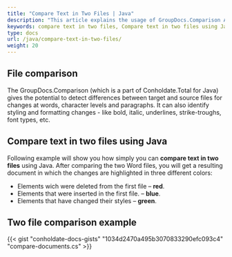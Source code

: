 ```yaml
---
title: "Compare Text in Two Files | Java"
description: "This article explains the usage of GroupDocs.Comparison API (which is a part of Conholdate.Total for Java) to compare text in two files."
keywords: compare text in two files, Compare text in two files using Java
type: docs
url: /java/compare-text-in-two-files/
weight: 20
---
```

## File comparison

The GroupDocs.Comparison (which is a part of Conholdate.Total for Java) gives the potential to detect differences between target and source files for changes at words, character levels and paragraphs. It can also identify styling and formatting changes - like bold, italic, underlines, strike-troughs, font types, etc.

## Compare text in two files using Java

Following example will show you how simply you can **compare text in two files** using Java. 
After comparing the two Word files, you will get a resulting document in which the changes are highlighted in three different colors:

- Elements wich were deleted from the first file – **red**.
- Elements that were inserted in the first file. – **blue**.
- Elements that have changed their styles – **green**.



## Two file comparison example

{{< gist "conholdate-docs-gists" "1034d2470a495b3070833290efc093c4" "compare-documents.cs" >}}

